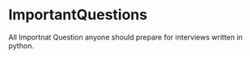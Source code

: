 # ImportantQuestions
All Importnat Question anyone should prepare for interviews written in python.
